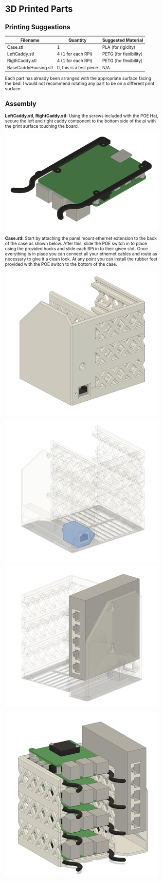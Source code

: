 # 3D Printed Parts

## Printing Suggestions

| Filename | Quantity | Suggested Material |
|-|-|-|
| Case.stl | 1 | PLA (for rigidity) |
| LeftCaddy.stl | 4 (1 for each RPi) | PETG (for flexibility) |
| RigthCaddy.stl | 4 (1 for each RPi) | PETG (for flexibility) |
| BaseCaddyHousing.stl | 0, this is a test piece | N/A |

Each part has already been arranged with the appropriate surface facing the
bed.  I would not recommend rotating any part to be on a different print
surface.

## Assembly

**LeftCaddy.stl, RightCaddy.stl:** Using the screws included with the POE Hat,
secure the left and right caddy component to the bottom side of the pi with the
print surface touching the board.

![LeftCaddy.stl, RightCaddy.stl in proper position](img/CaddyAssembly.png)

**Case.stl:** Start by attaching the panel mount ethernet extension to the back
of the case as shown below.  After this, slide the POE switch in to place using
the provided hooks and slide each RPi in to their given slot.  Once everything
is in place you can connect all your ethernet cables and route as necessary to
give it a clean look.  At any point you can install the rubber feet provided
with the POE switch to the bottom of the case.

![How to attach the Eth panel mount](img/EthPanelAssembly.png)

![How to attach the Eth panel mount](img/EthPanelAssemblyTransparent.png)

![POE switch installation](img/POEAssembly.png)

![Complete assembly](img/CompleteAssembly.png)
